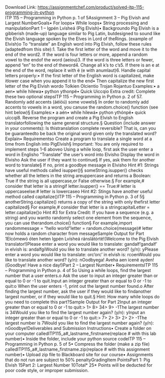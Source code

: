 Download Link: https://assignmentchef.com/product/solved-itp-115-programming-in-python
<br>
ITP 115 – Programming in Python p. 1 of 5Assignment 3 – Pig Elvish and Largest NumberGoals• For loops• While loops• String processing and manipulationPart 1 – Igpén Lvísheá (Pig Elvish)• Backgroundo Pig Elvish is a gibberish (made-up) language similar to Pig Latin, butdesigned to sound like the Elvish language spoken by the Elves in Lord of theRings. (example of Elvish)o To “translate” an English word into Pig Elvish, follow these rules (adaptedfrom this site):1. Take the first letter of the word and move it to the end of the word2. If the word is four letters or more, append a random vowel to the endof the word (aeiou)3. If the word is three letters or fewer, append “en” to the end of theword4. Change all k’s to c’s5. If there is an e at the end of the word, replace it with ë (e with anumlaut)6. Handle capital letters properly:• If the first letter of the English word is capitalized, make itlower case when you append it to the end• Then capitalize the new first letter of the Pig Elvish wordo Tolkien Olcientio Trojan Rojantuo Examples:• a aen• while hilewa• python ythonpë• Quick Uiccqio Extra credit: Complete these two optional stepsITP 115 – Programming in Python p. 2 of 57. Randomly add accents (áéíóú) some vowels§ In order to randomly add accents to vowels in a word, you canuse the random.choice() function (see hint below)§ Examples:• a aén• while hilewá• python ythónpë• quick uíccqí8. Reverse the program and create a Pig Elvish to English translatorfollowing the same general structure.§ Question (include answer in your comments): Is thistranslation complete reversible? That is, can you be guaranteedto be back the original word given only the translated word?Explain• Requirementso Create a program to translate a single word at a time from English into PigElvish§ Important: You are only required to implement steps 1-6 aboveo Using a while loop, first ask the user enter a word in Englisho “Translate” the user’s word into Elvisho Display the word in Elvisho Ask the user if they want to continue§ If yes, ask them for another word to translate§ If no, print a goodbye message in Elvisho Hint #1: Strings have useful methods called isupper()§ someString.isupper() checks whether all the letters in the string areuppercase and returns a Boolean: True if the string is all uppercase,or False otherwise.§ For example,# consider that letter is a stringif letter.isupper() == True:# letter is uppercaseelse:# letter is lowercaseo Hint #2: Stings have another useful method called capitalize()ITP 115 – Programming in Python p. 3 of 5§ anotherString.capitalize() returns a copy of the string with only thefirst letter capitalized§ For example,# consider that letter is a stringcapitalLetter = letter.capitalize()o Hint #3 for Extra Credit: If you have a sequence (e.g. a string) and you wantto randomly select one element from the sequence, you can use therandom.choice() function§ For example,import randommessage = “hello world”letter = random.choice(message)# letter now holds a random character from messageSample Output for Part 1Elcómewó óten heten Igpén Lvísheá ránslátórtë!(Welcome to the Pig Elvish translator!)Please enter a word you would like to translate: gandalf‘gandalf’ in elvish is: andalfgiWould you like to translate another word? (y/n): yPlease enter a word you would like to translate: orc‘orc’ in elvish is: rcoenWould you like to translate another word? (y/n): nOodbyega! Aveha aen icenë ayden!(Goodbye! Have a nice day!)Part 2 – Largest Number• RequirementsITP 115 – Programming in Python p. 4 of 5o Using a while loops, find the largest number that a user enters.o Ask the user to input an integer greater than or equal to 0 or -1 to quit.Input an integer greater than or equal to 0 or -1 to quit:o When the user enters -1, print out the largest number found.o After finding the largest number, ask the user if they would like to findanother largest number, or if they would like to quit.§ Hint: How many while loops do you need to complete this part?Sample Output for Part 2Input an integer greater than or equal to 0 or -1 to quit:&gt; 1&gt; 8&gt; 34&gt; 9&gt; -1The largest number is 34Would you like to find the largest number again? (y/n): yInput an integer greater than or equal to 0 or -1 to quit:&gt; 7&gt; 2&gt; 3&gt; 2&gt; 2&gt; -1The largest number is 7Would you like to find the largest number again? (y/n): nGoodbye!Deliverables and Submission Instructions• Create a folder on your computer calledITP115_a#_lastname_firstname(replace # with this lab number)• Inside the folder, include your python source codeITP 115 – Programming in Python p. 5 of 5• Compress the folder (make a zip file) calledITP115_a#_lastname_firstname.zip(replace # with this assignment number)• Upload zip file to Blackboard site for our course• Assignments that do not run are subject to 50% penaltyGradingItem PointsPart 1: Pig Elvish 15Part 2: Largest Number 10Total* 25* Points will be deducted for poor code style, or improper submission.